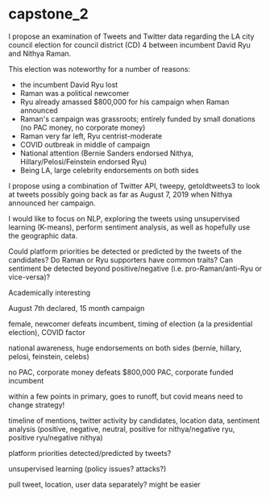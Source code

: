 # capstone_2

I propose an examination of Tweets and Twitter data regarding the LA city council election for council district (CD) 4 between incumbent David Ryu and Nithya Raman.

This election was noteworthy for a number of reasons: 
  * the incumbent David Ryu lost
  * Raman was a political newcomer
  * Ryu already amassed $800,000 for his campaign when Raman announced
  * Raman's campaign was grassroots; entirely funded by small donations (no PAC money, no corporate money)
  * Raman very far left, Ryu centrist-moderate
  * COVID outbreak in middle of campaign
  * National attention (Bernie Sanders endorsed Nithya, Hillary/Pelosi/Feinstein endorsed Ryu)
  * Being LA, large celebrity endorsements on both sides

I propose using a combination of Twitter API, tweepy, getoldtweets3 to look at tweets possibly going back as far as August 7, 2019 when Nithya announced her campaign.

I would like to focus on NLP, exploring the tweets using unsupervised learning (K-means), perform sentiment analysis, as well as hopefully use the geographic data.

Could platform priorities be detected or predicted by the tweets of the candidates? Do Raman or Ryu supporters have common traits? Can sentiment be detected beyond positive/negative (i.e. pro-Raman/anti-Ryu or vice-versa)?


Academically interesting

August 7th declared, 15 month campaign

female, newcomer defeats incumbent, timing of election (a la presidential election), COVID factor

national awareness, huge endorsements on both sides (bernie, hillary, pelosi, feinstein, celebs)

no PAC, corporate money defeats $800,000 PAC, corporate funded incumbent

within a few points in primary, goes to runoff, but covid means need to change strategy!

timeline of mentions, twitter activity by candidates, location data, sentiment analysis (positive, negative, neutral, positive for nithya/negative ryu, positive ryu/negative nithya)

platform priorities detected/predicted by tweets?

unsupervised learning (policy issues? attacks?)

pull tweet, location, user data separately? might be easier
